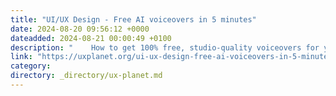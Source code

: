 ```yaml
---
title: "UI/UX Design - Free AI voiceovers in 5 minutes"
date: 2024-08-20 09:56:12 +0000
dateadded: 2024-08-21 00:00:49 +0100
description: "    How to get 100% free, studio-quality voiceovers for your content in less than five minutes.  Continue reading on UX Planet »  "
link: "https://uxplanet.org/ui-ux-design-free-ai-voiceovers-in-5-minutes-40f343ca6233?source=rss----819cc2aaeee0---4"
category:
directory: _directory/ux-planet.md
---
```

